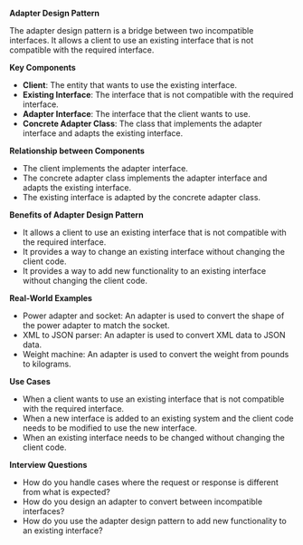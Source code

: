 **Adapter Design Pattern**

The adapter design pattern is a bridge between two incompatible interfaces. It allows a client to use an existing interface that is not compatible with the required interface.

**Key Components**

*   **Client**: The entity that wants to use the existing interface.
*   **Existing Interface**: The interface that is not compatible with the required interface.
*   **Adapter Interface**: The interface that the client wants to use.
*   **Concrete Adapter Class**: The class that implements the adapter interface and adapts the existing interface.

**Relationship between Components**

*   The client implements the adapter interface.
*   The concrete adapter class implements the adapter interface and adapts the existing interface.
*   The existing interface is adapted by the concrete adapter class.

**Benefits of Adapter Design Pattern**

*   It allows a client to use an existing interface that is not compatible with the required interface.
*   It provides a way to change an existing interface without changing the client code.
*   It provides a way to add new functionality to an existing interface without changing the client code.

**Real-World Examples**

*   Power adapter and socket: An adapter is used to convert the shape of the power adapter to match the socket.
*   XML to JSON parser: An adapter is used to convert XML data to JSON data.
*   Weight machine: An adapter is used to convert the weight from pounds to kilograms.

**Use Cases**

*   When a client wants to use an existing interface that is not compatible with the required interface.
*   When a new interface is added to an existing system and the client code needs to be modified to use the new interface.
*   When an existing interface needs to be changed without changing the client code.

**Interview Questions**

*   How do you handle cases where the request or response is different from what is expected?
*   How do you design an adapter to convert between incompatible interfaces?
*   How do you use the adapter design pattern to add new functionality to an existing interface?